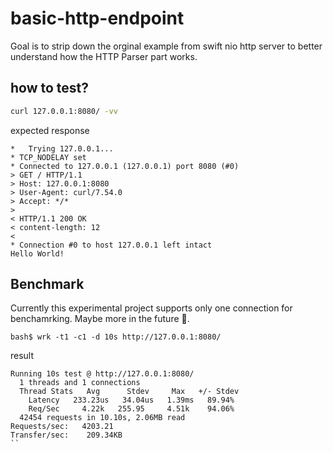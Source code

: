 # basic-http-endpoint

Goal is to strip down the orginal example from swift nio http server to better understand how the HTTP Parser part works.

## how to test?
```bash
curl 127.0.0.1:8080/ -vv
```

expected response

```
*   Trying 127.0.0.1...
* TCP_NODELAY set
* Connected to 127.0.0.1 (127.0.0.1) port 8080 (#0)
> GET / HTTP/1.1
> Host: 127.0.0.1:8080
> User-Agent: curl/7.54.0
> Accept: */*
>
< HTTP/1.1 200 OK
< content-length: 12
<
* Connection #0 to host 127.0.0.1 left intact
Hello World!
```

## Benchmark

Currently this experimental project supports only one connection for benchamrking. Maybe more in the future 🚀.
```
bash$ wrk -t1 -c1 -d 10s http://127.0.0.1:8080/
```
result
```
Running 10s test @ http://127.0.0.1:8080/
  1 threads and 1 connections
  Thread Stats   Avg      Stdev     Max   +/- Stdev
    Latency   233.23us   34.04us   1.39ms   89.94%
    Req/Sec     4.22k   255.95     4.51k    94.06%
  42454 requests in 10.10s, 2.06MB read
Requests/sec:   4203.21
Transfer/sec:    209.34KB
``
